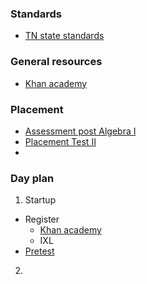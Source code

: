 ### Standards

* [TN state standards](https://www.tn.gov/content/dam/tn/education/standards/math/Standards_Support_Alg_I_Mathematics.pdf)

### General resources

* [Khan academy](https://www.khanacademy.org/math/algebra)

### Placement

* [Assessment post Algebra I](https://www.flvs.net/docs/default-source/myflvs/EOC/algebra-i-practice-test.pdf?sfvrsn=0)
* [Placement Test II](https://www.hmhco.com/~/media/sites/home/education/global/pdf/placement/mathematics/k-12/saxon-math-homeschool/shs_a1_placement.pdf?la=en)
*

### Day plan

1. Startup
  * Register
    * [Khan academy](https://www.khanacademy.org/math/algebra)
    * IXL
  * [Pretest](https://www.flvs.net/docs/default-source/myflvs/EOC/algebra-i-practice-test.pdf?sfvrsn=0)
2.  
